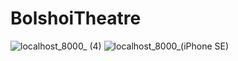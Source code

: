 # BolshoiTheatre

![localhost_8000_ (4)](https://github.com/shar1kova/BolshoiTheatre/assets/132005538/6d7ce25a-4570-4830-98b7-f455f01637ec)
![localhost_8000_(iPhone SE)](https://github.com/shar1kova/BolshoiTheatre/assets/132005538/2b10534b-4ff6-480b-bf5b-085c16fd2381)
